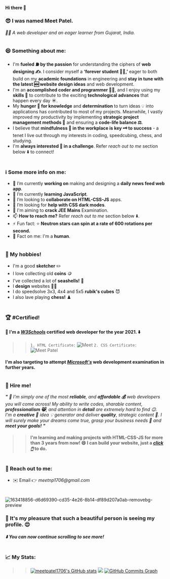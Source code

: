 #### Hi there 👋
### 😎 I was named Meet Patel.
###### 👨‍💻 A web developer and an eager learner from Gujarat, India.
#
### 😄 Something about me: 
- I'm **fueled ⛽ by the passion** for understanding the ciphers of **web designing ✍️**. I consider myself a **‘forever student 🧑‍🎓,’** eager to both build on my **academic foundations** in engineering and **stay in tune with the latest 🆕 website design ideas** and web development.
- I'm an **accomplished coder and programmer 👨‍💻**, and I enjoy using my **skills 🤹** to contribute to the exciting **technological advances** that happen every day ☀️.
- My **hunger 🍔 for knowledge** and **determination** to turn ideas 💡 into applications has contributed to most of my projects. Meanwhile, I vastly improved my  productivity by implementing **strategic project management methods 🙂** and ensuring a **code-life balance ⚖️**.
- I believe that **mindfulness 🧠 in the workplace is key 🗝️ to success** - a tenet I live out through my interests in coding, speedcubing, chess, and studying.
- I'm **always interested 🤗 in a challenge**. Refer _reach out to me_ section below ⬇️ to connect!
#
### ℹ️ Some more info on me: 
- 🔭 I’m currently **working on** making and designing a **daily news feed web app**.
- 🌱 I’m currently **learning JavaScript**.
- 👯 I’m looking to **collaborate on HTML-CSS-JS** apps.
- 🤔 I’m looking for **help with CSS dark modes**.
- 📖 I'm aiming to **crack JEE Mains** Examination.
- 📫 **How to reach me?** Refer _reach out to me_ section below ⬇️.
- ⚡ Fun fact: ⭐ **Neutron stars can spin at a rate of 600 rotations per second.**
- 🤩 Fact on me: I'm a **human**.
#
### 🎨 My hobbies!
- I'm a good **sketcher** ✏️
- I love collecting old **coins** 🪙
- I've collected a lot of **seashells!** 🐚 
- I **design** websites 🧑‍💻
- I do speedsolve 3x3, 4x4 and 5x5 **rubik's cubes** 😈
- I also lave playing **chess!** ♟️
#
### 🏆 #Certified!
#### 🎉 I'm a [_W3Schools_](https://w3schools.com) **certified** web developer for the year 2021. ⬇️
>> ```1. HTML Certificate:``` ![Meet](https://user-images.githubusercontent.com/89027512/163414614-98c4951c-671c-4ad4-96e8-658f6a507902.PNG)
>> ```2. CSS Certificate:``` ![Meet Patel](https://user-images.githubusercontent.com/89027512/163441329-78c134e7-b09f-4a40-9ad1-ba6d1adea7ed.png)
#### I'm also targeting to attempt [_Microsoft's_](https://microsoft.com) web development examination in further years.
#
### 🎊 Hire me!
_**"** 🤗 I'm simply one of the most **reliable**, and **affordable 💰** web developers you will come across! My ability to write codes, sharable content, **professionalism 😸**, and attention in **detail** are extremely hard to find 😉. I'm a **creative 🎨** idea 💡 generator and deliver **quality**, strategic content 📝. I will surely make your dreams come true, grasp your business needs 🙌 and **meet your goals!** **"**_
>> #### I'm learning and making projects with HTML-CSS-JS for more than 3 years from now! 😄 I can build your website, just a [_click 🖱️_](https://meetpatel1706.github.io) to do.
#
### 📱 Reach out to me:
- ✉️ Email 👉 _meetnp1706@gmail.com_
#
![163418856-d6d69390-cd35-4e26-8b14-df89d207a0ab-removebg-preview](https://user-images.githubusercontent.com/89027512/163426788-49aa3f73-6636-4586-998b-45b42ea7d560.png)
### 💖 It's my pleasure that such a beautiful person is seeing my profile. 😍
##### ⬇️ You can now continue scrolling to see more!
#
### 📈 My Stats:
>> <a href="http://www.github.com/meetpatel1706"><img src="https://github-readme-stats.vercel.app/api?username=meetpatel1706&show_icons=true&hide=&count_private=true&title_color=FAFAD2&text_color=ffffff&icon_color=DAA520&bg_color=000000&hide_border=true&show_icons=true" alt="meetpatel1706's GitHub stats" /></a>
>> <a href="http://www.github.com/meetpatel1706"><img src="https://github-readme-streak-stats.herokuapp.com/?user=meetpatel1706&stroke=ffffff&background=000000&ring=DAA520&fire=FAFAD2&currStreakNum=ffffff&currStreakLabel=DAA520&sideNums=ffffff&sideLabels=ffffff&dates=ffffff&hide_border=true" /></a>
>> <a href="http://www.github.com/meetpatel1706"><img src="https://activity-graph.herokuapp.com/graph?username=meetpatel1706&bg_color=000000&color=ffffff&line=EEE8AA&point=ffffff&area_color=000000&area=true&hide_border=true&custom_title=GitHub%20Commits%20Graph" alt="GitHub Commits Graph" /></a>
#
